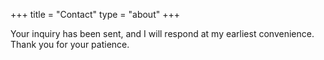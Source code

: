 +++
title = "Contact"
type = "about"
+++

Your inquiry has been sent, and I will respond at my earliest convenience. Thank you for your patience.
